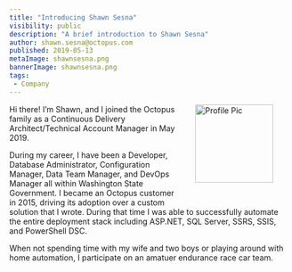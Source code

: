 ```yaml
---
title: "Introducing Shawn Sesna"
visibility: public
description: "A brief introduction to Shawn Sesna"
author: shawn.sesna@octopus.com
published: 2019-05-13
metaImage: shawnsesna.png
bannerImage: shawnsesna.png
tags:
 - Company
---
```

<div style="float: right; margin: 30px; margin-top: 0">
<img alt="Profile Pic" src="https://i.octopus.com/site/team/shawn_sesna.jpg" height="140" width="140" />
</div>

Hi there! I’m Shawn, and I joined the Octopus family as a Continuous Delivery Architect/Technical Account Manager in May 2019.

During my career, I have been a Developer, Database Administrator, Configuration Manager, Data Team Manager, and DevOps Manager all within Washington State Government.  I became an Octopus customer in 2015, driving its adoption over a custom solution that I wrote.  During that time I was able to successfully automate the entire deployment stack including ASP.NET, SQL Server, SSRS, SSIS, and PowerShell DSC.

When not spending time with my wife and two boys or playing around with home automation, I participate on an amatuer endurance race car team.
